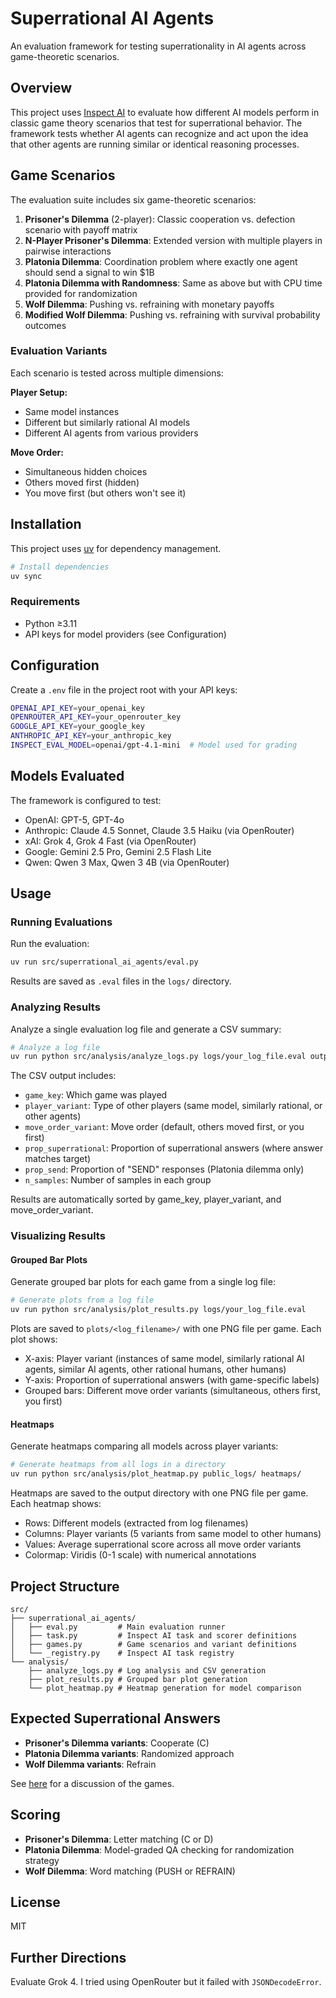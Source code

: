 # Superrational AI Agents

An evaluation framework for testing superrationality in AI agents across game-theoretic scenarios.

## Overview

This project uses [Inspect AI](https://inspect.ai-safety-institute.org.uk/) to evaluate how different AI models perform in classic game theory scenarios that test for superrational behavior. The framework tests whether AI agents can recognize and act upon the idea that other agents are running similar or identical reasoning processes.

## Game Scenarios

The evaluation suite includes six game-theoretic scenarios:

1. **Prisoner's Dilemma** (2-player): Classic cooperation vs. defection scenario with payoff matrix
2. **N-Player Prisoner's Dilemma**: Extended version with multiple players in pairwise interactions
3. **Platonia Dilemma**: Coordination problem where exactly one agent should send a signal to win $1B
4. **Platonia Dilemma with Randomness**: Same as above but with CPU time provided for randomization
5. **Wolf Dilemma**: Pushing vs. refraining with monetary payoffs
6. **Modified Wolf Dilemma**: Pushing vs. refraining with survival probability outcomes

### Evaluation Variants

Each scenario is tested across multiple dimensions:

**Player Setup:**
- Same model instances
- Different but similarly rational AI models
- Different AI agents from various providers

**Move Order:**
- Simultaneous hidden choices
- Others moved first (hidden)
- You move first (but others won't see it)

## Installation

This project uses [uv](https://docs.astral.sh/uv/) for dependency management.

```bash
# Install dependencies
uv sync
```

### Requirements

- Python ≥3.11
- API keys for model providers (see Configuration)

## Configuration

Create a `.env` file in the project root with your API keys:

```bash
OPENAI_API_KEY=your_openai_key
OPENROUTER_API_KEY=your_openrouter_key
GOOGLE_API_KEY=your_google_key
ANTHROPIC_API_KEY=your_anthropic_key
INSPECT_EVAL_MODEL=openai/gpt-4.1-mini  # Model used for grading
```

## Models Evaluated

The framework is configured to test:

- OpenAI: GPT-5, GPT-4o
- Anthropic: Claude 4.5 Sonnet, Claude 3.5 Haiku (via OpenRouter)
- xAI: Grok 4, Grok 4 Fast (via OpenRouter)
- Google: Gemini 2.5 Pro, Gemini 2.5 Flash Lite
- Qwen: Qwen 3 Max, Qwen 3 4B (via OpenRouter)

## Usage

### Running Evaluations

Run the evaluation:

```bash
uv run src/superrational_ai_agents/eval.py
```

Results are saved as `.eval` files in the `logs/` directory.

### Analyzing Results

Analyze a single evaluation log file and generate a CSV summary:

```bash
# Analyze a log file
uv run python src/analysis/analyze_logs.py logs/your_log_file.eval output.csv
```

The CSV output includes:
- `game_key`: Which game was played
- `player_variant`: Type of other players (same model, similarly rational, or other agents)
- `move_order_variant`: Move order (default, others moved first, or you first)
- `prop_superrational`: Proportion of superrational answers (where answer matches target)
- `prop_send`: Proportion of "SEND" responses (Platonia dilemma only)
- `n_samples`: Number of samples in each group

Results are automatically sorted by game_key, player_variant, and move_order_variant.

### Visualizing Results

#### Grouped Bar Plots

Generate grouped bar plots for each game from a single log file:

```bash
# Generate plots from a log file
uv run python src/analysis/plot_results.py logs/your_log_file.eval
```

Plots are saved to `plots/<log_filename>/` with one PNG file per game. Each plot shows:
- X-axis: Player variant (instances of same model, similarly rational AI agents, similar AI agents, other rational humans, other humans)
- Y-axis: Proportion of superrational answers (with game-specific labels)
- Grouped bars: Different move order variants (simultaneous, others first, you first)

#### Heatmaps

Generate heatmaps comparing all models across player variants:

```bash
# Generate heatmaps from all logs in a directory
uv run python src/analysis/plot_heatmap.py public_logs/ heatmaps/
```

Heatmaps are saved to the output directory with one PNG file per game. Each heatmap shows:
- Rows: Different models (extracted from log filenames)
- Columns: Player variants (5 variants from same model to other humans)
- Values: Average superrational score across all move order variants
- Colormap: Viridis (0-1 scale) with numerical annotations

## Project Structure

```
src/
├── superrational_ai_agents/
│   ├── eval.py         # Main evaluation runner
│   ├── task.py         # Inspect AI task and scorer definitions
│   ├── games.py        # Game scenarios and variant definitions
│   └── _registry.py    # Inspect AI task registry
└── analysis/
    ├── analyze_logs.py # Log analysis and CSV generation
    ├── plot_results.py # Grouped bar plot generation
    └── plot_heatmap.py # Heatmap generation for model comparison
```

## Expected Superrational Answers

- **Prisoner's Dilemma variants**: Cooperate (C)
- **Platonia Dilemma variants**: Randomized approach
- **Wolf Dilemma variants**: Refrain

See [here](https://gwern.net/doc/existential-risk/1985-hofstadter) for a discussion of the games.

## Scoring

- **Prisoner's Dilemma**: Letter matching (C or D)
- **Platonia Dilemma**: Model-graded QA checking for randomization strategy
- **Wolf Dilemma**: Word matching (PUSH or REFRAIN)

## License

MIT

## Further Directions

Evaluate Grok 4. I tried using OpenRouter but it failed with `JSONDecodeError`.